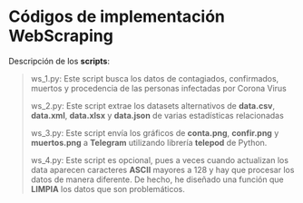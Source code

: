 # Códigos de implementación WebScraping

Descripción de los **scripts**:

> ws_1.py: Este script busca los datos de contagiados, confirmados, muertos y procedencia de las personas infectadas por Corona Virus
> 
> ws_2.py: Este script extrae los datasets alternativos de **data.csv**, **data.xml**, **data.xlsx** y **data.json** de varias estadísticas relacionadas
> 
> ws_3.py: Este script envía los gráficos de **conta.png**, **confir.png** y **muertos.png** a **Telegram** utilizando librería **telepod** de Python.
> 
> ws_4.py: Este script es opcional, pues a veces cuando actualizan los data aparecen caracteres **ASCII** mayores a 128 y hay que procesar los datos de manera diferente. De hecho, he diseñado una función que **LIMPIA** los datos que son problemáticos.
> 

